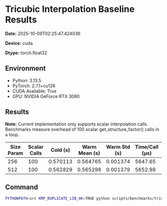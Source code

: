 # Tricubic Interpolation Baseline Results

**Date:** 2025-10-09T02:25:47.424036

**Device:** cuda

**Dtype:** torch.float32

## Environment

- Python: 3.13.5
- PyTorch: 2.7.1+cu126
- CUDA Available: True
- GPU: NVIDIA GeForce RTX 3090

## Results

**Note:** Current implementation only supports scalar interpolation calls. Benchmarks measure overhead of 100 scalar get_structure_factor() calls in a loop.

| Size Param | Scalar Calls | Cold (s) | Warm Mean (s) | Warm Std (s) | Time/Call (μs) | Calls/sec |
|------------|--------------|----------|---------------|--------------|----------------|----------|
| 256 | 100 | 0.570113 | 0.564765 | 0.001374 | 5647.65 | 177.1 |
| 512 | 100 | 0.562829 | 0.565298 | 0.001379 | 5652.98 | 176.9 |

## Command

```bash
PYTHONPATH=src KMP_DUPLICATE_LIB_OK=TRUE python scripts/benchmarks/tricubic_baseline.py --device cuda --repeats 200 --sizes 256 512 --outdir reports/2025-10-vectorization/phase_h/20251009T092228Z/benchmarks/tricubic
```
